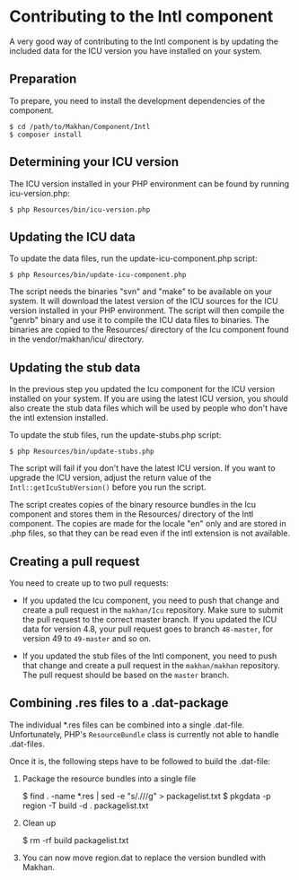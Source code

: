 Contributing to the Intl component
==================================

A very good way of contributing to the Intl component is by updating the
included data for the ICU version you have installed on your system.

Preparation
-----------

To prepare, you need to install the development dependencies of the component.

    $ cd /path/to/Makhan/Component/Intl
    $ composer install

Determining your ICU version
---------------------------

The ICU version installed in your PHP environment can be found by running
icu-version.php:

    $ php Resources/bin/icu-version.php

Updating the ICU data
---------------------

To update the data files, run the update-icu-component.php script:

    $ php Resources/bin/update-icu-component.php

The script needs the binaries "svn" and "make" to be available on your system.
It will download the latest version of the ICU sources for the ICU version
installed in your PHP environment. The script will then compile the "genrb"
binary and use it to compile the ICU data files to binaries. The binaries are
copied to the Resources/ directory of the Icu component found in the
vendor/makhan/icu/ directory.

Updating the stub data
----------------------

In the previous step you updated the Icu component for the ICU version
installed on your system. If you are using the latest ICU version, you should
also create the stub data files which will be used by people who don't have
the intl extension installed.

To update the stub files, run the update-stubs.php script:

    $ php Resources/bin/update-stubs.php

The script will fail if you don't have the latest ICU version. If you want to
upgrade the ICU version, adjust the return value of the
`Intl::getIcuStubVersion()` before you run the script.

The script creates copies of the binary resource bundles in the Icu component
and stores them in the Resources/ directory of the Intl component. The copies
are made for the locale "en" only and are stored in .php files, so that they
can be read even if the intl extension is not available.

Creating a pull request
-----------------------

You need to create up to two pull requests:

* If you updated the Icu component, you need to push that change and create a
  pull request in the `makhan/Icu` repository. Make sure to submit the pull
  request to the correct master branch. If you updated the ICU data for version
  4.8, your pull request goes to branch `48-master`, for version 49 to
  `49-master` and so on.

* If you updated the stub files of the Intl component, you need to push that
  change and create a pull request in the `makhan/makhan` repository. The
  pull request should be based on the `master` branch.

Combining .res files to a .dat-package
--------------------------------------

The individual *.res files can be combined into a single .dat-file.
Unfortunately, PHP's `ResourceBundle` class is currently not able to handle
.dat-files.

Once it is, the following steps have to be followed to build the .dat-file:

1. Package the resource bundles into a single file

   $ find . -name *.res | sed -e "s/\.\///g" > packagelist.txt
   $ pkgdata -p region -T build -d . packagelist.txt

2. Clean up

   $ rm -rf build packagelist.txt

3. You can now move region.dat to replace the version bundled with Makhan.
